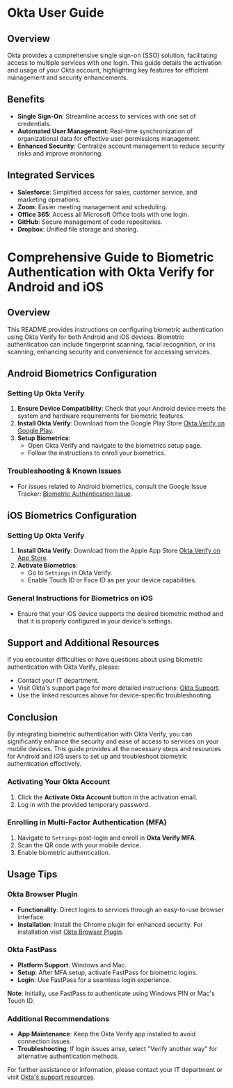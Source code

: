 # Okta User Guide

## Overview

Okta provides a comprehensive single sign-on (SSO) solution, facilitating access to multiple services with one login. This guide details the activation and usage of your Okta account, highlighting key features for efficient management and security enhancements.

## Benefits

- **Single Sign-On**: Streamline access to services with one set of credentials.
- **Automated User Management**: Real-time synchronization of organizational data for effective user permissions management.
- **Enhanced Security**: Centralize account management to reduce security risks and improve monitoring.

## Integrated Services

- **Salesforce**: Simplified access for sales, customer service, and marketing operations.
- **Zoom**: Easier meeting management and scheduling.
- **Office 365**: Access all Microsoft Office tools with one login.
- **GitHub**: Secure management of code repositories.
- **Dropbox**: Unified file storage and sharing.

# Comprehensive Guide to Biometric Authentication with Okta Verify for Android and iOS

## Overview

This README provides instructions on configuring biometric authentication using Okta Verify for both Android and iOS devices. Biometric authentication can include fingerprint scanning, facial recognition, or iris scanning, enhancing security and convenience for accessing services.

## Android Biometrics Configuration

### Setting Up Okta Verify

1. **Ensure Device Compatibility**: Check that your Android device meets the system and hardware requirements for biometric features.
2. **Install Okta Verify**: Download from the Google Play Store [Okta Verify on Google Play](https://play.google.com/store/apps/details?id=com.okta.android.auth&hl=en&gl=US).
3. **Setup Biometrics**:
   - Open Okta Verify and navigate to the biometrics setup page.
   - Follow the instructions to enroll your biometrics.

### Troubleshooting & Known Issues

- For issues related to Android biometrics, consult the Google Issue Tracker: [Biometric Authentication Issue](https://issuetracker.google.com/issues/195330769?pli=1).

## iOS Biometrics Configuration

### Setting Up Okta Verify

1. **Install Okta Verify**: Download from the Apple App Store [Okta Verify on App Store](https://apps.apple.com/us/app/okta-verify/id490179405).
2. **Activate Biometrics**:
   - Go to `Settings` in Okta Verify.
   - Enable Touch ID or Face ID as per your device capabilities.

### General Instructions for Biometrics on iOS

- Ensure that your iOS device supports the desired biometric method and that it is properly configured in your device's settings.

## Support and Additional Resources

If you encounter difficulties or have questions about using biometric authentication with Okta Verify, please:

- Contact your IT department.
- Visit Okta's support page for more detailed instructions: [Okta Support](https://support.okta.com).
- Use the linked resources above for device-specific troubleshooting.

## Conclusion

By integrating biometric authentication with Okta Verify, you can significantly enhance the security and ease of access to services on your mobile devices. This guide provides all the necessary steps and resources for Android and iOS users to set up and troubleshoot biometric authentication effectively.

### Activating Your Okta Account

1. Click the **Activate Okta Account** button in the activation email.
2. Log in with the provided temporary password.

### Enrolling in Multi-Factor Authentication (MFA)

1. Navigate to `Settings` post-login and enroll in **Okta Verify MFA**.
2. Scan the QR code with your mobile device.
3. Enable biometric authentication.

## Usage Tips

### Okta Browser Plugin

- **Functionality**: Direct logins to services through an easy-to-use browser interface.
- **Installation**: Install the Chrome plugin for enhanced security. For installation visit [Okta Browser Plugin](https://chrome.google.com/webstore/detail/okta-browser-plugin/).

### Okta FastPass

- **Platform Support**: Windows and Mac.
- **Setup**: After MFA setup, activate FastPass for biometric logins.
- **Login**: Use FastPass for a seamless login experience.

**Note**: Initially, use FastPass to authenticate using Windows PIN or Mac's Touch ID.

### Additional Recommendations

- **App Maintenance**: Keep the Okta Verify app installed to avoid connection issues.
- **Troubleshooting**: If login issues arise, select "Verify another way" for alternative authentication methods.

For further assistance or information, please contact your IT department or visit [Okta's support resources](https://support.okta.com).

